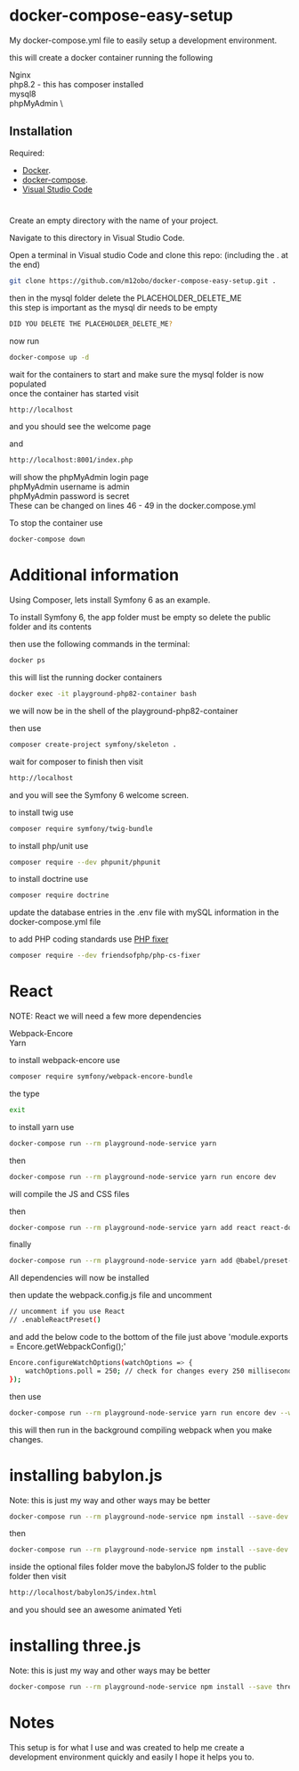 
# docker-compose-easy-setup

My docker-compose.yml file to easily setup a development environment.

this will create a docker container running the following

Nginx \
php8.2 - this has composer installed \
mysql8 \
phpMyAdmin \

## Installation

Required:
- [Docker](https://docs.docker.com/engine/install/).
- [docker-compose](https://docs.docker.com/compose/install/).
- [Visual Studio Code](https://code.visualstudio.com)

# 
Create an empty directory with the name of your project.

Navigate to this directory in Visual Studio Code.

Open a terminal in Visual studio Code and clone this repo: (including the . at the end)

```bash
git clone https://github.com/m12obo/docker-compose-easy-setup.git .
```
then in the mysql folder delete the PLACEHOLDER_DELETE_ME\
this step is important as the mysql dir needs to be empty

```bash
DID YOU DELETE THE PLACEHOLDER_DELETE_ME?
```
now run 

```bash
docker-compose up -d
```

wait for the containers to start and make sure the mysql folder is now populated\
once the container has started visit 

```bash
http://localhost
```
and you should see the welcome page

and 

```bash
http://localhost:8001/index.php
```
will show the phpMyAdmin login page\
phpMyAdmin username is admin\
phpMyAdmin password is secret\
These can be changed on lines 46 - 49 in the docker.compose.yml

To stop the container use

```bash
docker-compose down
```

# Additional information 

Using Composer, lets install Symfony 6 as an example.

To install Symfony 6, the app folder must be empty so delete the public folder and its contents

then use the following commands in the terminal:

```bash
docker ps
```
this will list the running docker containers

```bash 
docker exec -it playground-php82-container bash
```

we will now be in the shell of the playground-php82-container

then use 

```bash 
composer create-project symfony/skeleton .
```

wait for composer to finish then visit 

```bash
http://localhost
```

and you will see the Symfony 6 welcome screen.


to install twig use 

```bash 
composer require symfony/twig-bundle
```

to install php/unit use 

```bash 
composer require --dev phpunit/phpunit
```

to install doctrine use

```bash 
composer require doctrine
```
 update the database entries in the .env file with mySQL information in the\
 docker-compose.yml file

 to add PHP coding standards use [PHP fixer](https://github.com/PHP-CS-Fixer/PHP-CS-Fixer)

 ```bash
 composer require --dev friendsofphp/php-cs-fixer
 ```

# React

NOTE: React we will need a few more dependencies

Webpack-Encore\
Yarn

to install webpack-encore use

```bash
composer require symfony/webpack-encore-bundle
```

the type

```bash
exit
```

to install yarn use

```bash 
docker-compose run --rm playground-node-service yarn
```

then

```bash
docker-compose run --rm playground-node-service yarn run encore dev
```

will compile the JS and CSS files 

then

```bash
docker-compose run --rm playground-node-service yarn add react react-dom --dev
```

finally 

```bash
docker-compose run --rm playground-node-service yarn add @babel/preset-react@^7.0.0 --dev
```

All dependencies will now be installed

then update the webpack.config.js file and uncomment 

```bash
// uncomment if you use React
// .enableReactPreset()
```

and add the below code to the bottom of the file just above
'module.exports = Encore.getWebpackConfig();'

```bash
Encore.configureWatchOptions(watchOptions => {
    watchOptions.poll = 250; // check for changes every 250 milliseconds
});
```

then use 

```bash
docker-compose run --rm playground-node-service yarn run encore dev --watch
```

this will then run in the background compiling webpack when you make changes.


# installing babylon.js

Note: this is just my way and other ways may be better


```bash
docker-compose run --rm playground-node-service npm install --save-dev @babylonjs/core
```

then

```bash
docker-compose run --rm playground-node-service npm install --save-dev @babylonjs/inspector
```

inside the optional files folder move the babylonJS folder to the public folder then visit

```bash
http://localhost/babylonJS/index.html
```

and you should see an awesome animated Yeti

# installing three.js

Note: this is just my way and other ways may be better


```bash
docker-compose run --rm playground-node-service npm install --save three
```


# Notes

This setup is for what I use and was created to help me create a development environment quickly and easily I hope it helps you to.
